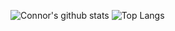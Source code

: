 ![Connor's github stats](https://github-readme-stats.vercel.app/api?username=connorwalsh21&count_private=true&theme=radical)
![Top Langs](https://github-readme-stats.vercel.app/api/top-langs/?username=connorwalsh21&layout=compact&count_private=true&langs_count=8&theme=radical)
